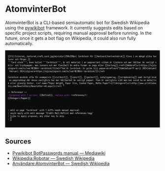 # AtomvinterBot

AtomvinterBot is a CLI-based semiautomatic bot for Swedish Wikipedia using the [pywikibot](https://doc.wikimedia.org/pywikibot/master/index.html) framework. It currently suggests edits based on specific project scripts, requiring manual approval before running. In the future, once it gets a bot flag on Wikipedia, it could also run fully automatically.

![Example of the CLI running](/images/demo_screenshot.png)

## Sources

- [Pywikibot BotPasswords manual — Mediawiki](https://www.mediawiki.org/wiki/Manual:Pywikibot/BotPasswords)
- [Wikipedia:Robotar — Swedish Wikipedia](https://sv.wikipedia.org/wiki/Wikipedia:Robotar)
- [Användare:AtomvinterBot — Swedish Wikipedia](https://sv.wikipedia.org/wiki/Användare:AtomvinterBot)
